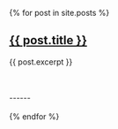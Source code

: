 {% for post in site.posts %}
<h2><a href="{{ post.url }}">{{ post.title }}</a></h2>
<p>{{ post.excerpt }}</p>
<br><br>
------
<br><br>
{% endfor %}

